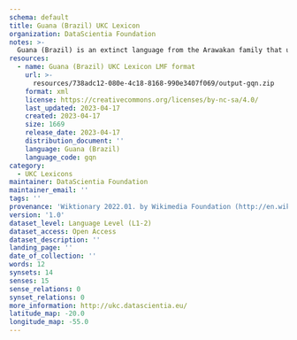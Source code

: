 ```yaml
---
schema: default
title: Guana (Brazil) UKC Lexicon
organization: DataScientia Foundation
notes: >-
  Guana (Brazil) is an extinct language from the Arawakan family that used to be spoken in South America. The UKC Lexicon of Guana (Brazil) is represented as a lexico-semantic network. It consists of words, word senses, synsets, as well as sense-level and synset-level relationships
resources:
  - name: Guana (Brazil) UKC Lexicon LMF format
    url: >-
      resources/738adc12-080e-4c18-8168-990e3407f069/output-gqn.zip
    format: xml
    license: https://creativecommons.org/licenses/by-nc-sa/4.0/
    last_updated: 2023-04-17
    created: 2023-04-17
    size: 1669
    release_date: 2023-04-17
    distribution_document: ''
    language: Guana (Brazil)
    language_code: gqn
category:
  - UKC Lexicons
maintainer: DataScientia Foundation
maintainer_email: ''
tags: ''
provenance: 'Wiktionary 2022.01. by Wikimedia Foundation (http://en.wiktionary.org); CogNet 2.1 by Khuyagbaatar Batsuren, National University of Mongolia (http://cognet.ukc.disi.unitn.it); Native Languages of the Americas 2021.11. by Laura Redish and Orrin Lewis (http://www.native-languages.org); Princeton WordNet 2.1 by Princeton University (https://wordnet.princeton.edu)'
version: '1.0'
dataset_level: Language Level (L1-2)
dataset_access: Open Access
dataset_description: ''
landing_page: ''
date_of_collection: ''
words: 12
synsets: 14
senses: 15
sense_relations: 0
synset_relations: 0
more_information: http://ukc.datascientia.eu/
latitude_map: -20.0
longitude_map: -55.0
---
```

